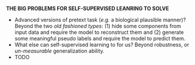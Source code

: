 **THE BIG PROBLEMS FOR SELF-SUPERVISED LEANRING TO SOLVE**

- Advanced versions of pretext task (_e.g._ a biological plausible manner)? Beyond the two _old fashioned types_:
  (1) hide some components from input data and require the model to reconstruct them and
  (2) generate some meaningful pseudo labels and require the model to predict them.
- What else can self-supervised learning to for us? Beyond robustness, or *un-measurable* generalization ability.
- TODO
